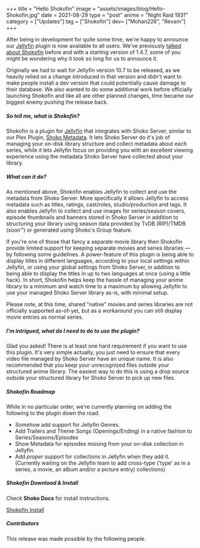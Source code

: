+++
title = "Hello Shokofin"
image = "assets/images/blog/Hello-Shokofin.jpg"
date = 2021-08-29
type = "post"
anime = "Night Raid 1931"
category = ["Updates"]
tag = ["Shokofin"]
dev= ["Mohan226", "Revam"]
+++

After being in development for quite some time, we're happy to announce our [Jellyfin](https://jellyfin.org/) plugin is now available to all users. We've previously [talked about Shokofin](https://shokoanime.com/blog/shoko-2021-roadmap/) before and with a starting version of 1.4.7, some of you might be wondering why it took so long for us to announce it.

Originally we had to wait for Jellyfin version 10.7 to be released, as we heavily relied on a change introduced in that version and didn't want to make people install a dev version that could potentially cause damage to their database. We also wanted to do some additional work before officially launching Shokofin and like all are other planned changes, time became our biggest enemy pushing the release back.

##### So tell me, what is Shokofin?

Shokofin is a plugin for [Jellyfin](https://jellyfin.org/) that integrates with Shoko Server, similar to our Plex Plugin, [Shoko Metadata](https://shokoanime.com/blog/tag/shoko-metadata/). It lets Shoko Server do it's job of managing your on-disk library structure and collect metadata about each series, while it lets Jellyfin focus on providing you with an excellent viewing experience using the metadata Shoko Server have collected about your library.

##### What can it do?

As mentioned above, Shokofin enables Jellyfin to collect and use the metadata from Shoko Server. More specifically it allows Jellyfin to access metadata such as titles, ratings, cast/roles, studio/production and tags. It also enables Jellyfin to collect and use images for series/season covers, episode thumbnails and banners stored in Shoko Server in addition to structuring your library using season data provided by TvDB (RIP)/TMDB (soon™️) or generated using Shoko's Group feature.

If you're one of those that fancy a separate movie library then Shokofin provide limited support for keeping separate movies and series libraries — by following some guidelines. A power-feature of this plugin is being able to display titles in different languages, according to your local settings within Jellyfin, or using your global settings from Shoko Server, in addition to being able to display the titles in up to two languages at once (using a little hack). In short, Shokofin helps keep the hassle of managing your anime library to a minimum and watch time to a maximum by allowing Jellyfin to use your managed Shoko Server library as-is, with minimal setup.

Please note, at this time, shared "native" movies and series libraries are not officially supported as-of-yet, but as a workaround you can still display movie entries as normal series.

##### I'm intrigued, what do I need to do to use the plugin?

Glad you asked! There is at least one hard requirement if you want to use this plugin. It's very simple actually, you just need to ensure that every video file managed by Shoko Server have an unique name. It is also recommended that you keep your unrecognized files outside your structured anime library. The easiest way to do this is using a drop source outside your structured library for Shoko Server to pick up new files.

##### Shokofin Roadmap

While in no particular order, we're currently planning on adding the following to the plugin down the road.

- _Somehow_ add support for Jellyfin Genres.
- Add Trailers and Theme Songs (Openings/Ending) in a native fashion to Series/Seasons/Episodes
- Show Metadata for episodes missing from your on-disk collection in Jellyfin.
- Add _proper_ support for collections in Jellyfin when they add it. (Currently waiting on the Jellyfin team to add cross-type ('type' as in a series, a movie, an album and/or a picture entry) collections)

##### Shokofin Download & Install

Check **Shoko Docs** for install instructions.

[Shokofin Install](shokoDocs)

##### Contributors

This release was made possible by the following people.
